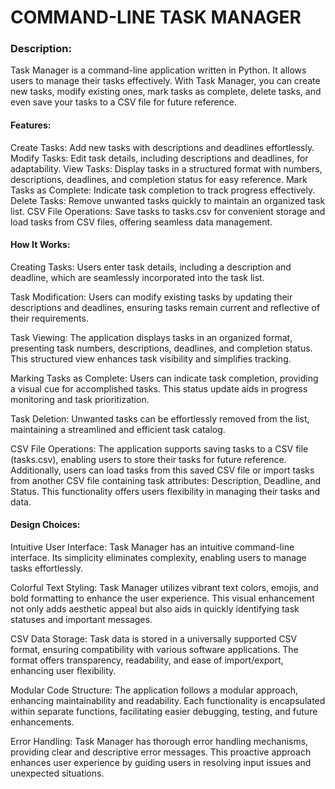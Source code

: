 # COMMAND-LINE TASK MANAGER

### Description:
Task Manager is a command-line application written in Python. It allows users to manage their tasks effectively. With Task Manager, you can create new tasks, modify existing ones, mark tasks as complete, delete tasks, and even save your tasks to a CSV file for future reference.

#### Features:
Create Tasks: Add new tasks with descriptions and deadlines effortlessly.
Modify Tasks: Edit task details, including descriptions and deadlines, for adaptability.
View Tasks: Display tasks in a structured format with numbers, descriptions, deadlines, and completion status for easy reference.
Mark Tasks as Complete: Indicate task completion to track progress effectively.
Delete Tasks: Remove unwanted tasks quickly to maintain an organized task list.
CSV File Operations: Save tasks to tasks.csv for convenient storage and load tasks from CSV files, offering seamless data management.

#### How It Works:
Creating Tasks: Users enter task details, including a description and deadline, which are seamlessly incorporated into the task list.

Task Modification: Users can modify existing tasks by updating their descriptions and deadlines, ensuring tasks remain current and reflective of their requirements.

Task Viewing: The application displays tasks in an organized format, presenting task numbers, descriptions, deadlines, and completion status. This structured view enhances task visibility and simplifies tracking.

Marking Tasks as Complete: Users can indicate task completion, providing a visual cue for accomplished tasks. This status update aids in progress monitoring and task prioritization.

Task Deletion: Unwanted tasks can be effortlessly removed from the list, maintaining a streamlined and efficient task catalog.

CSV File Operations: The application supports saving tasks to a CSV file (tasks.csv), enabling users to store their tasks for future reference. Additionally, users can load tasks from this saved CSV file or import tasks from another CSV file containing task attributes: Description, Deadline, and Status. This functionality offers users flexibility in managing their tasks and data.

#### Design Choices:
Intuitive User Interface: Task Manager has an intuitive command-line interface. Its simplicity eliminates complexity, enabling users to manage tasks effortlessly.

Colorful Text Styling: Task Manager utilizes vibrant text colors, emojis, and bold formatting to enhance the user experience. This visual enhancement not only adds aesthetic appeal but also aids in quickly identifying task statuses and important messages.

CSV Data Storage: Task data is stored in a universally supported CSV format, ensuring compatibility with various software applications. The format offers transparency, readability, and ease of import/export, enhancing user flexibility.

Modular Code Structure: The application follows a modular approach, enhancing maintainability and readability. Each functionality is encapsulated within separate functions, facilitating easier debugging, testing, and future enhancements.

Error Handling: Task Manager has thorough error handling mechanisms, providing clear and descriptive error messages. This proactive approach enhances user experience by guiding users in resolving input issues and unexpected situations.
